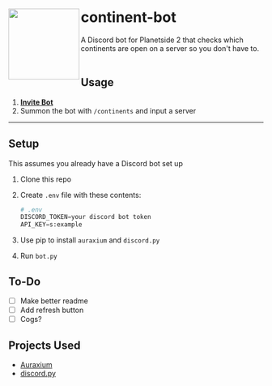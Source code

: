 # <img src="https://i.imgur.com/83v10CK.png" align="left" height="140"/>continent-bot
A Discord bot for Planetside 2 that checks which continents are open on a server so you don't have to.<br /><br />
## Usage
1. **[Invite Bot](https://discord.com/oauth2/authorize?client_id=1080145429632663623&permissions=274877958208&scope=bot%20applications.commands)**  
2. Summon the bot with `/continents` and input a server
***
## Setup
This assumes you already have a Discord bot set up
1. Clone this repo
2. Create `.env` file with these contents:
    
    ```python
    # .env
    DISCORD_TOKEN=your discord bot token
    API_KEY=s:example
    ```
    
3. Use pip to install `auraxium` and `discord.py`
4. Run `bot.py`

## To-Do
 * [ ] Make better readme
 * [ ] Add refresh button
 * [ ] Cogs?

## Projects Used
- [Auraxium](https://github.com/leonhard-s/auraxium)
- [discord.py](https://github.com/Rapptz/discord.py)
